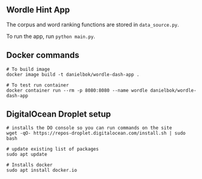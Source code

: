 Wordle Hint App
---------------

The corpus and word ranking functions are stored in `data_source.py`. 

To run the app, run `python main.py`.


## Docker commands

```shell
# To build image
docker image build -t danielbok/wordle-dash-app .

# To test run container
docker container run --rm -p 8080:8080 --name wordle danielbok/wordle-dash-app
```

## DigitalOcean Droplet setup

```shell
# installs the DO console so you can run commands on the site
wget -qO- https://repos-droplet.digitalocean.com/install.sh | sudo bash

# update existing list of packages
sudo apt update

# Installs docker
sudo apt install docker.io
```